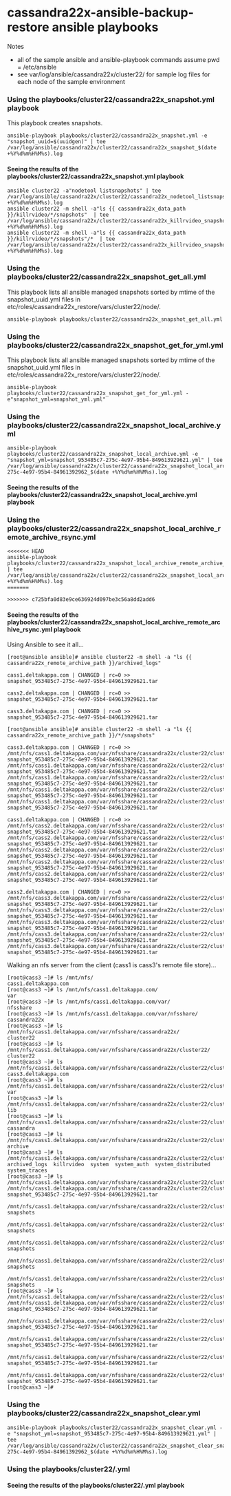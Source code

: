 # cassandra22x-ansible-backup-restore ansible playbooks 
Notes 
- all of the sample ansible and ansible-playbook commands assume pwd = /etc/ansible
- see var/log/ansible/cassandra22x/cluster22/ for sample log files for each node of the sample environment
### Using the playbooks/cluster22/cassandra22x_snapshot.yml playbook
This playbook creates snapshots.
```
ansible-playbook playbooks/cluster22/cassandra22x_snapshot.yml -e "snapshot_uuid=$(uuidgen)" | tee /var/log/ansible/cassandra22x/cluster22/cassandra22x_snapshot_$(date +%Y%d%m%H%M%s).log
```
#### Seeing the results of the playbooks/cluster22/cassandra22x_snapshot.yml playbook
```
ansible cluster22 -a"nodetool listsnapshots" | tee /var/log/ansible/cassandra22x/cluster22/cassandra22x_nodetool_listsnapshots_$(date +%Y%d%m%H%M%s).log
ansible cluster22 -m shell -a"ls {{ cassandra22x_data_path }}/killrvideo/*/snapshots"  | tee /var/log/ansible/cassandra22x/cluster22/cassandra22x_killrvideo_snapshot_ls__$(date +%Y%d%m%H%M%s).log
ansible cluster22 -m shell -a"ls {{ cassandra22x_data_path }}/killrvideo/*/snapshots"/*  | tee /var/log/ansible/cassandra22x/cluster22/cassandra22x_killrvideo_snapshot_contents_ls__$(date +%Y%d%m%H%M%s).log
```
### Using the playbooks/cluster22/cassandra22x_snapshot_get_all.yml
This playbook lists all ansible managed snapshots sorted by mtime of the snapshot_uuid.yml files in etc/roles/cassandra22x_restore/vars/cluster22/node/.
```
ansible-playbook playbooks/cluster22/cassandra22x_snapshot_get_all.yml
```
### Using the playbooks/cluster22/cassandra22x_snapshot_get_for_yml.yml
This playbook lists all ansible managed snapshots sorted by mtime of the snapshot_uuid.yml files in etc/roles/cassandra22x_restore/vars/cluster22/node/.
```
ansible-playbook playbooks/cluster22/cassandra22x_snapshot_get_for_yml.yml -e"snapshot_yml=snapshot_yml.yml"
```
### Using the playbooks/cluster22/cassandra22x_snapshot_local_archive.yml
```
ansible-playbook playbooks/cluster22/cassandra22x_snapshot_local_archive.yml -e "snapshot_yml=snapshot_953485c7-275c-4e97-95b4-849613929621.yml" | tee /var/log/ansible/cassandra22x/cluster22/cassandra22x_snapshot_local_archive_snapshot_953485c7-275c-4e97-95b4-84961392962_$(date +%Y%d%m%H%M%s).log
```
#### Seeing the results of the playbooks/cluster22/cassandra22x_snapshot_local_archive.yml playbook

### Using the playbooks/cluster22/cassandra22x_snapshot_local_archive_remote_archive_rsync.yml
```
<<<<<<< HEAD
ansible-playbook playbooks/cluster22/cassandra22x_snapshot_local_archive_remote_archive_rsync.yml | tee /var/log/ansible/cassandra22x/cluster22/cassandra22x_snapshot_local_archive_remote_archive_rsync_$(date +%Y%d%m%H%M%s).log
=======

>>>>>>> c725bfa0d83e9ce636924d097be3c56a8dd2add6
```
#### Seeing the results of the playbooks/cluster22/cassandra22x_snapshot_local_archive_remote_archive_rsync.yml playbook
Using Ansible to see it all...
```
[root@ansible ansible]# ansible cluster22 -m shell -a "ls {{ cassandra22x_remote_archive_path }}/archived_logs"

cass1.deltakappa.com | CHANGED | rc=0 >>
snapshot_953485c7-275c-4e97-95b4-849613929621.tar

cass2.deltakappa.com | CHANGED | rc=0 >>
snapshot_953485c7-275c-4e97-95b4-849613929621.tar

cass3.deltakappa.com | CHANGED | rc=0 >>
snapshot_953485c7-275c-4e97-95b4-849613929621.tar

[root@ansible ansible]# ansible cluster22 -m shell -a "ls {{ cassandra22x_remote_archive_path }}/*/snapshots"

cass3.deltakappa.com | CHANGED | rc=0 >>
/mnt/nfs/cass1.deltakappa.com/var/nfsshare/cassandra22x/cluster22/cluster22/cass3.deltakappa.com/var/lib/cassandra/archive/killrvideo/snapshots:
snapshot_953485c7-275c-4e97-95b4-849613929621.tar
/mnt/nfs/cass1.deltakappa.com/var/nfsshare/cassandra22x/cluster22/cluster22/cass3.deltakappa.com/var/lib/cassandra/archive/system_auth/snapshots:
snapshot_953485c7-275c-4e97-95b4-849613929621.tar
/mnt/nfs/cass1.deltakappa.com/var/nfsshare/cassandra22x/cluster22/cluster22/cass3.deltakappa.com/var/lib/cassandra/archive/system_distributed/snapshots:
snapshot_953485c7-275c-4e97-95b4-849613929621.tar
/mnt/nfs/cass1.deltakappa.com/var/nfsshare/cassandra22x/cluster22/cluster22/cass3.deltakappa.com/var/lib/cassandra/archive/system/snapshots:
snapshot_953485c7-275c-4e97-95b4-849613929621.tar
/mnt/nfs/cass1.deltakappa.com/var/nfsshare/cassandra22x/cluster22/cluster22/cass3.deltakappa.com/var/lib/cassandra/archive/system_traces/snapshots:
snapshot_953485c7-275c-4e97-95b4-849613929621.tar

cass1.deltakappa.com | CHANGED | rc=0 >>
/mnt/nfs/cass2.deltakappa.com/var/nfsshare/cassandra22x/cluster22/cluster22/cass1.deltakappa.com/var/lib/cassandra/archive/killrvideo/snapshots:
snapshot_953485c7-275c-4e97-95b4-849613929621.tar
/mnt/nfs/cass2.deltakappa.com/var/nfsshare/cassandra22x/cluster22/cluster22/cass1.deltakappa.com/var/lib/cassandra/archive/system_auth/snapshots:
snapshot_953485c7-275c-4e97-95b4-849613929621.tar
/mnt/nfs/cass2.deltakappa.com/var/nfsshare/cassandra22x/cluster22/cluster22/cass1.deltakappa.com/var/lib/cassandra/archive/system_distributed/snapshots:
snapshot_953485c7-275c-4e97-95b4-849613929621.tar
/mnt/nfs/cass2.deltakappa.com/var/nfsshare/cassandra22x/cluster22/cluster22/cass1.deltakappa.com/var/lib/cassandra/archive/system/snapshots:
snapshot_953485c7-275c-4e97-95b4-849613929621.tar
/mnt/nfs/cass2.deltakappa.com/var/nfsshare/cassandra22x/cluster22/cluster22/cass1.deltakappa.com/var/lib/cassandra/archive/system_traces/snapshots:
snapshot_953485c7-275c-4e97-95b4-849613929621.tar

cass2.deltakappa.com | CHANGED | rc=0 >>
/mnt/nfs/cass3.deltakappa.com/var/nfsshare/cassandra22x/cluster22/cluster22/cass2.deltakappa.com/var/lib/cassandra/archive/killrvideo/snapshots:
snapshot_953485c7-275c-4e97-95b4-849613929621.tar
/mnt/nfs/cass3.deltakappa.com/var/nfsshare/cassandra22x/cluster22/cluster22/cass2.deltakappa.com/var/lib/cassandra/archive/system_auth/snapshots:
snapshot_953485c7-275c-4e97-95b4-849613929621.tar
/mnt/nfs/cass3.deltakappa.com/var/nfsshare/cassandra22x/cluster22/cluster22/cass2.deltakappa.com/var/lib/cassandra/archive/system_distributed/snapshots:
snapshot_953485c7-275c-4e97-95b4-849613929621.tar
/mnt/nfs/cass3.deltakappa.com/var/nfsshare/cassandra22x/cluster22/cluster22/cass2.deltakappa.com/var/lib/cassandra/archive/system/snapshots:
snapshot_953485c7-275c-4e97-95b4-849613929621.tar
/mnt/nfs/cass3.deltakappa.com/var/nfsshare/cassandra22x/cluster22/cluster22/cass2.deltakappa.com/var/lib/cassandra/archive/system_traces/snapshots:
snapshot_953485c7-275c-4e97-95b4-849613929621.tar
```

Walking an nfs server from the client (cass1 is cass3's remote file store)...
```
[root@cass3 ~]# ls /mnt/nfs/
cass1.deltakappa.com
[root@cass3 ~]# ls /mnt/nfs/cass1.deltakappa.com/
var
[root@cass3 ~]# ls /mnt/nfs/cass1.deltakappa.com/var/
nfsshare
[root@cass3 ~]# ls /mnt/nfs/cass1.deltakappa.com/var/nfsshare/
cassandra22x
[root@cass3 ~]# ls /mnt/nfs/cass1.deltakappa.com/var/nfsshare/cassandra22x/
cluster22
[root@cass3 ~]# ls /mnt/nfs/cass1.deltakappa.com/var/nfsshare/cassandra22x/cluster22/
cluster22
[root@cass3 ~]# ls /mnt/nfs/cass1.deltakappa.com/var/nfsshare/cassandra22x/cluster22/cluster22/
cass3.deltakappa.com
[root@cass3 ~]# ls /mnt/nfs/cass1.deltakappa.com/var/nfsshare/cassandra22x/cluster22/cluster22/cass3.deltakappa.com/
var
[root@cass3 ~]# ls /mnt/nfs/cass1.deltakappa.com/var/nfsshare/cassandra22x/cluster22/cluster22/cass3.deltakappa.com/var/
lib
[root@cass3 ~]# ls /mnt/nfs/cass1.deltakappa.com/var/nfsshare/cassandra22x/cluster22/cluster22/cass3.deltakappa.com/var/lib/
cassandra
[root@cass3 ~]# ls /mnt/nfs/cass1.deltakappa.com/var/nfsshare/cassandra22x/cluster22/cluster22/cass3.deltakappa.com/var/lib/cassandra/
archive
[root@cass3 ~]# ls /mnt/nfs/cass1.deltakappa.com/var/nfsshare/cassandra22x/cluster22/cluster22/cass3.deltakappa.com/var/lib/cassandra/archive/
archived_logs  killrvideo  system  system_auth  system_distributed  system_traces
[root@cass3 ~]# ls /mnt/nfs/cass1.deltakappa.com/var/nfsshare/cassandra22x/cluster22/cluster22/cass3.deltakappa.com/var/lib/cassandra/archive/*
/mnt/nfs/cass1.deltakappa.com/var/nfsshare/cassandra22x/cluster22/cluster22/cass3.deltakappa.com/var/lib/cassandra/archive/archived_logs:
snapshot_953485c7-275c-4e97-95b4-849613929621.tar

/mnt/nfs/cass1.deltakappa.com/var/nfsshare/cassandra22x/cluster22/cluster22/cass3.deltakappa.com/var/lib/cassandra/archive/killrvideo:
snapshots

/mnt/nfs/cass1.deltakappa.com/var/nfsshare/cassandra22x/cluster22/cluster22/cass3.deltakappa.com/var/lib/cassandra/archive/system:
snapshots

/mnt/nfs/cass1.deltakappa.com/var/nfsshare/cassandra22x/cluster22/cluster22/cass3.deltakappa.com/var/lib/cassandra/archive/system_auth:
snapshots

/mnt/nfs/cass1.deltakappa.com/var/nfsshare/cassandra22x/cluster22/cluster22/cass3.deltakappa.com/var/lib/cassandra/archive/system_distributed:
snapshots

/mnt/nfs/cass1.deltakappa.com/var/nfsshare/cassandra22x/cluster22/cluster22/cass3.deltakappa.com/var/lib/cassandra/archive/system_traces:
snapshots
[root@cass3 ~]# ls /mnt/nfs/cass1.deltakappa.com/var/nfsshare/cassandra22x/cluster22/cluster22/cass3.deltakappa.com/var/lib/cassandra/archive/*/snapshots
/mnt/nfs/cass1.deltakappa.com/var/nfsshare/cassandra22x/cluster22/cluster22/cass3.deltakappa.com/var/lib/cassandra/archive/killrvideo/snapshots:
snapshot_953485c7-275c-4e97-95b4-849613929621.tar

/mnt/nfs/cass1.deltakappa.com/var/nfsshare/cassandra22x/cluster22/cluster22/cass3.deltakappa.com/var/lib/cassandra/archive/system_auth/snapshots:
snapshot_953485c7-275c-4e97-95b4-849613929621.tar

/mnt/nfs/cass1.deltakappa.com/var/nfsshare/cassandra22x/cluster22/cluster22/cass3.deltakappa.com/var/lib/cassandra/archive/system_distributed/snapshots:
snapshot_953485c7-275c-4e97-95b4-849613929621.tar

/mnt/nfs/cass1.deltakappa.com/var/nfsshare/cassandra22x/cluster22/cluster22/cass3.deltakappa.com/var/lib/cassandra/archive/system/snapshots:
snapshot_953485c7-275c-4e97-95b4-849613929621.tar

/mnt/nfs/cass1.deltakappa.com/var/nfsshare/cassandra22x/cluster22/cluster22/cass3.deltakappa.com/var/lib/cassandra/archive/system_traces/snapshots:
snapshot_953485c7-275c-4e97-95b4-849613929621.tar
[root@cass3 ~]#
```
### Using the playbooks/cluster22/cassandra22x_snapshot_clear.yml
```
ansible-playbook playbooks/cluster22/cassandra22x_snapshot_clear.yml -e "snapshot_yml=snapshot_953485c7-275c-4e97-95b4-849613929621.yml" | tee /var/log/ansible/cassandra22x/cluster22/cassandra22x_snapshot_clear_snapshot_953485c7-275c-4e97-95b4-84961392962_$(date +%Y%d%m%H%M%s).log
```

### Using the playbooks/cluster22/.yml
#### Seeing the results of the playbooks/cluster22/.yml playbook
